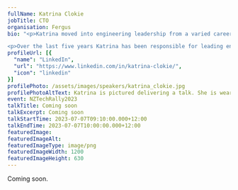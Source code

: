```yaml
---
fullName: Katrina Clokie
jobTitle: CTO
organisation: Fergus
bio: "<p>Katrina moved into engineering leadership from a varied career in individual contributor roles across software development, solution delivery engineering, and testing. She became “famous” in the international testing community as the author of A Practical Guide to Testing in DevOps, an international keynote speaker, a co-founder of the WeTest New Zealand testing community, the founder of Testing Trapeze magazine, and a prolific testing blogger and tweeter back when those platforms were popular.</p>

<p>Over the last five years Katrina has been responsible for leading engineering culture at a variety of NZ organisations. She has worked in a large bank, a high-growth SaaS business, and a Series B funded start-up. Katrina has been told that she creates a good engineering culture in each of these contexts. This talk will be a reflection on how she achieves that.</p>"
profileUrl: [{
  "name": "LinkedIn",
  "url": "https://www.linkedin.com/in/katrina-clokie/",
  "icon": "linkedin"
}]
profilePhoto: /assets/images/speakers/katrina_clokie.jpg
profilePhotoAltText: Katrina is pictured delivering a talk. She is wearing a lapel microphone and gesturing at the audience. She has a flushed complexion, her face is pink and there are dimples on her cheeks. She has brown hair tied in a ponytail with a side part. She is wearing a grey cardigan and a blue top that has cranes and flowers on it.
event: NZTechRally2023
talkTitle: Coming soon
talkExcerpt: Coming soon
talkStartTime: 2023-07-07T09:10:00.000+12:00
talkEndTime: 2023-07-07T10:00:00.000+12:00
featuredImage:
featuredImageAlt:
featuredImageType: image/png
featuredImageWidth: 1200
featuredImageHeight: 630
---
```


Coming soon.
